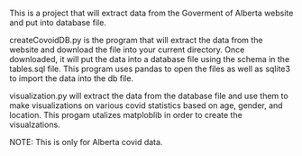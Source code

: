This is a project that will extract data from the 
Goverment of Alberta website and put into database
file. 

createCovoidDB.py is the program that will
extract the data from the website and download
the file into your current directory. Once 
downloaded, it will put the data into a database
file using the schema in the tables.sql file. 
This program uses pandas to open the files as well
as sqlite3 to import the data into the db file. 

visualization.py will extract the data from the 
database file and use them to make visualizations 
on various covid statistics based on age, gender, 
and location. This progam utalizes matploblib in 
order to create the visualzations. 

NOTE: This is only for Alberta covid data.